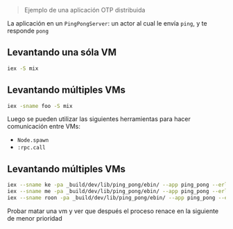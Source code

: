> Ejemplo de una aplicación OTP distribuida

La aplicación en un `PingPongServer`: un actor al cual le envía `ping`, y te responde `pong`


## Levantando una sóla VM

```bash
iex -S mix
```

## Levantando múltiples VMs


```bash
iex -sname foo -S mix
```

Luego se pueden utilizar las siguientes herramientas para hacer comunicación entre VMs:

* `Node.spawn`
* `:rpc.call`

## Levantando múltiples VMs

```bash
iex --sname ke -pa _build/dev/lib/ping_pong/ebin/ --app ping_pong --erl "-config config/ke"
iex --sname me -pa _build/dev/lib/ping_pong/ebin/ --app ping_pong --erl "-config config/me"
iex --sname roon -pa _build/dev/lib/ping_pong/ebin/ --app ping_pong --erl "-config config/roon"
```

Probar matar una vm y ver que después el proceso renace en la siguiente de menor prioridad
